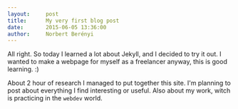```yaml
---
layout:     post
title:      My very first blog post
date:       2015-06-05 13:36:00
author:     Norbert Berényi
---
```


All right. So today I learned a lot about Jekyll, and I decided to try it out. I wanted to make a webpage for myself as a freelancer anyway, this is good learning. :)

About 2 hour of research I managed to put together this site. I'm planning to post about everything I find interesting or useful. Also about my work, witch is practicing in the `webdev` world.
